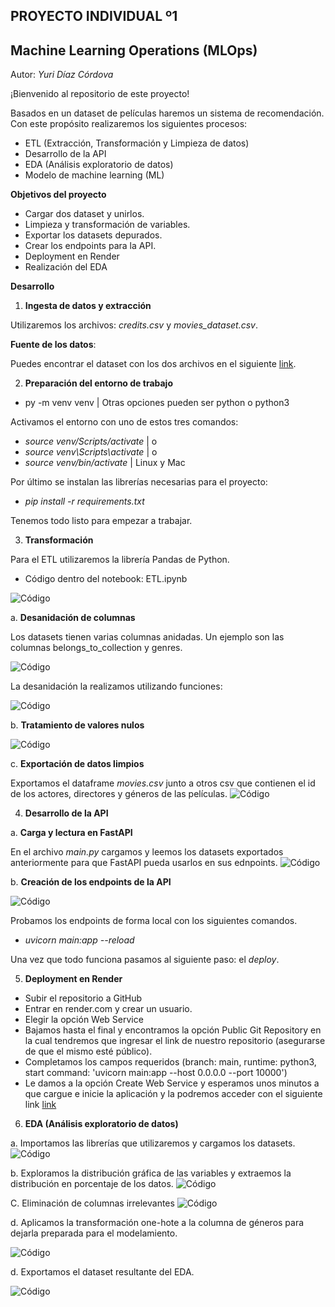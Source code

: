 ## **PROYECTO INDIVIDUAL º1**
## Machine Learning Operations (MLOps)

Autor: *Yuri Díaz Córdova*

¡Bienvenido al repositorio de este proyecto! 

Basados en un dataset de películas haremos un sistema de recomendación. Con este propósito realizaremos los siguientes procesos:

* ETL (Extracción, Transformación y Limpieza de datos)
* Desarrollo de la API
* EDA (Análisis exploratorio de datos)
* Modelo de machine learning (ML)

**Objetivos del proyecto**
* Cargar dos dataset y unirlos.
* Limpieza y transformación de variables.
* Exportar los datasets depurados.
* Crear los endpoints para la API. 
* Deployment en Render
* Realización del EDA

 

**Desarrollo**

1. **Ingesta de datos y extracción**

Utilizaremos los archivos: *credits.csv* y *movies_dataset.csv*.

**Fuente de los datos**:

Puedes encontrar el dataset con los dos archivos en el siguiente [link](https://drive.google.com/drive/folders/1nvSjC2JWUH48o3pb8xlKofi8SNHuNWeu).

2. **Preparación del entorno de trabajo**

* py -m venv venv | Otras opciones pueden ser python o python3

Activamos el entorno con uno de estos tres comandos:

* *source venv/Scripts/activate* | o
* *source venv\Scripts\activate* | o
* *source venv/bin/activate* | Linux y Mac


Por último se instalan las librerías necesarias para el proyecto:

* *pip install -r requirements.txt*

Tenemos todo listo para empezar a trabajar.

3. **Transformación**

Para el ETL utilizaremos la librería Pandas de Python. 

* Código dentro del notebook: ETL.ipynb

![Código](Fotos_proyecto\1.jpg)


a. **Desanidación de columnas**

Los datasets tienen varias columnas anidadas. Un ejemplo son las columnas belongs_to_collection y genres.

![Código](Fotos_proyecto\Anidadas.jpg)

La desanidación la realizamos utilizando funciones:

![Código](Fotos_proyecto\funcion_desanidar.jpg)

b. **Tratamiento de valores nulos**

![Código](Fotos_proyecto\tratamiento_nulos.jpg)

c. **Exportación de datos limpios**

Exportamos el dataframe *movies.csv* junto a otros csv que contienen el id de los actores, directores y géneros de las películas. 
![Código](Fotos_proyecto\exportación1.jpg)

4. **Desarrollo de la API**

a. **Carga y lectura en FastAPI**

En el archivo *main.py* cargamos y leemos los datasets exportados anteriormente para que FastAPI pueda usarlos en sus ednpoints.
![Código](Fotos_proyecto\carga_main.jpg)

b. **Creación de los endpoints de la API**

![Código](Fotos_proyecto\función4.jpg)

Probamos los endpoints de forma local con los siguientes comandos. 
* *uvicorn main:app --reload*

Una vez que todo funciona pasamos al siguiente paso: el *deploy*.

5. **Deployment en Render**
* Subir el repositorio a GitHub
* Entrar en render.com y crear un usuario.
* Elegir la opción Web Service
* Bajamos hasta el final y encontramos la opción Public Git Repository en la cual tendremos que ingresar el link de nuestro repositorio (asegurarse de que el mismo esté público).
* Completamos los campos requeridos (branch: main, runtime: python3, start command: 'uvicorn main:app --host 0.0.0.0 --port 10000')
* Le damos a la opción Create Web Service y esperamos unos minutos a que cargue e inicie la aplicación y la podremos acceder con el siguiente link [link](https://api-movies-l45c.onrender.com)

6. **EDA (Análisis exploratorio de datos)**

a. Importamos las librerías que utilizaremos y cargamos los datasets.
![Código](Fotos_proyecto\EDA1.jpg)

b. Exploramos la distribución gráfica de las variables y extraemos la distribución en porcentaje de los datos.
![Código](Fotos_proyecto\vote_average.jpg)

C. Eliminación de columnas irrelevantes
![Código](Fotos_proyecto\Elimina_EDA.jpg)

d. Aplicamos la transformación one-hote a la columna de géneros para dejarla preparada para el modelamiento.

![Código](Fotos_proyecto\onehot.jpg)

d. Exportamos el dataset resultante del EDA.

![Código](Fotos_proyecto\export_model.jpg)